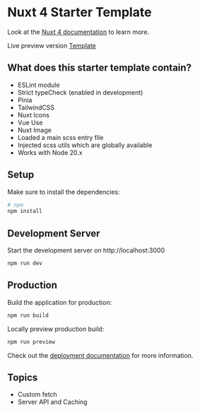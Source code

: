 # Nuxt 4 Starter Template

Look at the [Nuxt 4 documentation](https://nuxt.com/docs/getting-started/introduction) to learn more.

Live preview version [Template](https://template-nuxt3-ndragun92.vercel.app)

## What does this starter template contain?
- ESLint module
- Strict typeCheck (enabled in development)
- Pinia
- TailwindCSS
- Nuxt Icons
- Vue Use
- Nuxt Image
- Loaded a main scss entry file
- Injected scss utils which are globally available
- Works with Node 20.x

## Setup

Make sure to install the dependencies:

```bash
# npm
npm install
```

## Development Server

Start the development server on http://localhost:3000

```bash
npm run dev
```

## Production

Build the application for production:

```bash
npm run build
```

Locally preview production build:

```bash
npm run preview
```

Check out the [deployment documentation](https://nuxt.com/docs/getting-started/deployment) for more information.

## Topics
- Custom fetch
- Server API and Caching
